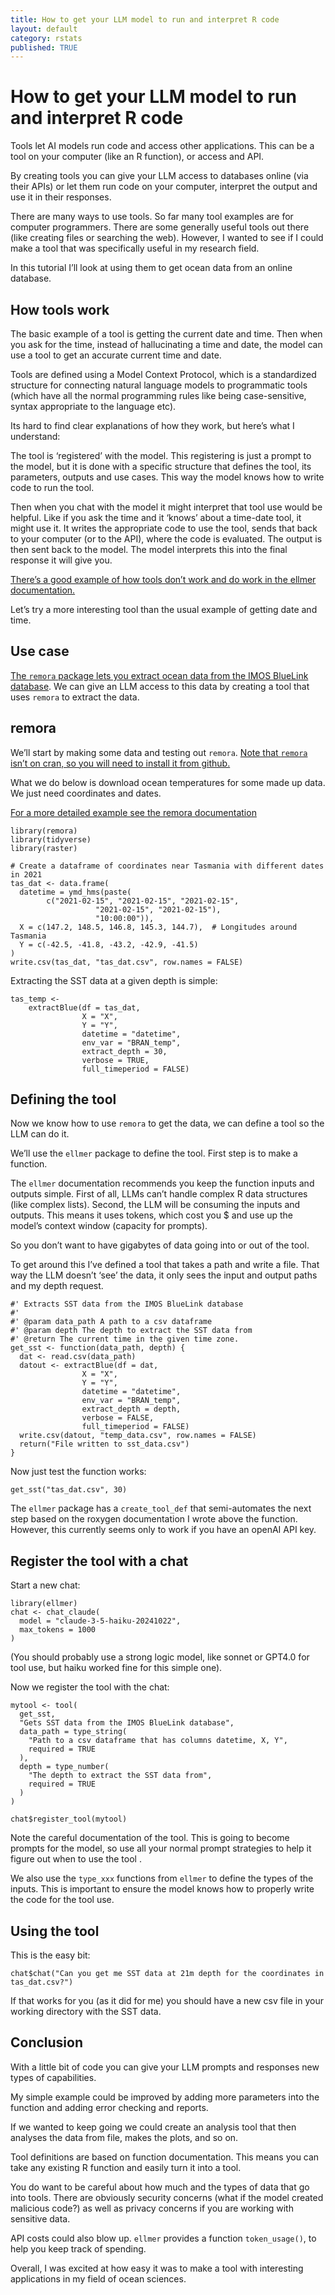 ```yaml
---
title: How to get your LLM model to run and interpret R code
layout: default
category: rstats
published: TRUE
---
```


# How to get your LLM model to run and interpret R code

Tools let AI models run code and access other applications. This can be
a tool on your computer (like an R function), or access and API.

By creating tools you can give your LLM access to databases online (via
their APIs) or let them run code on your computer, interpret the output
and use it in their responses.

There are many ways to use tools. So far many tool examples are for
computer programmers. There are some generally useful tools out there
(like creating files or searching the web). However, I wanted to see if
I could make a tool that was specifically useful in my research field.

In this tutorial I’ll look at using them to get ocean data from an
online database.

## How tools work

The basic example of a tool is getting the current date and time. Then
when you ask for the time, instead of hallucinating a time and date, the
model can use a tool to get an accurate current time and date.

Tools are defined using a Model Context Protocol, which is a
standardized structure for connecting natural language models to
programmatic tools (which have all the normal programming rules like
being case-sensitive, syntax appropriate to the language etc).

Its hard to find clear explanations of how they work, but here’s what I
understand:

The tool is ‘registered’ with the model. This registering is just a
prompt to the model, but it is done with a specific structure that
defines the tool, its parameters, outputs and use cases. This way the
model knows how to write code to run the tool.

Then when you chat with the model it might interpret that tool use would
be helpful. Like if you ask the time and it ‘knows’ about a time-date
tool, it might use it. It writes the appropriate code to use the tool,
sends that back to your computer (or to the API), where the code is
evaluated. The output is then sent back to the model. The model
interprets this into the final response it will give you.

[There’s a good example of how tools don’t work and do work in the
ellmer
documentation.](https://ellmer.tidyverse.org/articles/tool-calling.html)

Let’s try a more interesting tool than the usual example of getting date
and time.

## Use case

[The `remora` package lets you extract ocean data from the IMOS BlueLink
database](https://imos-animaltracking.github.io/remora/index.html). We
can give an LLM access to this data by creating a tool that uses
`remora` to extract the data.

## remora

We’ll start by making some data and testing out `remora`. [Note that
`remora` isn’t on cran, so you will need to install it from
github.](https://imos-animaltracking.github.io/remora/index.html)

What we do below is download ocean temperatures for some made up data.
We just need coordinates and dates.

[For a more detailed example see the remora
documentation](https://imos-animaltracking.github.io/remora/articles/extractBlue.html)

    library(remora)
    library(tidyverse)
    library(raster)

    # Create a dataframe of coordinates near Tasmania with different dates in 2021
    tas_dat <- data.frame(
      datetime = ymd_hms(paste(
            c("2021-02-15", "2021-02-15", "2021-02-15", 
                       "2021-02-15", "2021-02-15"),
                       "10:00:00")),
      X = c(147.2, 148.5, 146.8, 145.3, 144.7),  # Longitudes around Tasmania
      Y = c(-42.5, -41.8, -43.2, -42.9, -41.5)
    )
    write.csv(tas_dat, "tas_dat.csv", row.names = FALSE)

Extracting the SST data at a given depth is simple:

    tas_temp <- 
        extractBlue(df = tas_dat,
                    X = "X", 
                    Y = "Y", 
                    datetime = "datetime", 
                    env_var = "BRAN_temp",
                    extract_depth = 30,
                    verbose = TRUE,
                    full_timeperiod = FALSE)

## Defining the tool

Now we know how to use `remora` to get the data, we can define a tool so
the LLM can do it.

We’ll use the `ellmer` package to define the tool. First step is to make
a function.

The `ellmer` documentation recommends you keep the function inputs and
outputs simple. First of all, LLMs can’t handle complex R data
structures (like complex lists). Second, the LLM will be consuming the
inputs and outputs. This means it uses tokens, which cost you $ and use
up the model’s context window (capacity for prompts).

So you don’t want to have gigabytes of data going into or out of the
tool.

To get around this I’ve defined a tool that takes a path and write a
file. That way the LLM doesn’t ‘see’ the data, it only sees the input
and output paths and my depth request.

    #' Extracts SST data from the IMOS BlueLink database
    #'
    #' @param data_path A path to a csv dataframe
    #' @param depth The depth to extract the SST data from
    #' @return The current time in the given time zone.
    get_sst <- function(data_path, depth) {
      dat <- read.csv(data_path)
      datout <- extractBlue(df = dat,
                    X = "X", 
                    Y = "Y", 
                    datetime = "datetime", 
                    env_var = "BRAN_temp",
                    extract_depth = depth,
                    verbose = FALSE,
                    full_timeperiod = FALSE)
      write.csv(datout, "temp_data.csv", row.names = FALSE)
      return("File written to sst_data.csv")
    }

Now just test the function works:

    get_sst("tas_dat.csv", 30)

The `ellmer` package has a `create_tool_def` that semi-automates the
next step based on the roxygen documentation I wrote above the function.
However, this currently seems only to work if you have an openAI API
key.

## Register the tool with a chat

Start a new chat:

    library(ellmer)
    chat <- chat_claude(
      model = "claude-3-5-haiku-20241022", 
      max_tokens = 1000
    )

(You should probably use a strong logic model, like sonnet or GPT4.0 for
tool use, but haiku worked fine for this simple one).

Now we register the tool with the chat:

    mytool <- tool(
      get_sst,
      "Gets SST data from the IMOS BlueLink database",
      data_path = type_string(
        "Path to a csv dataframe that has columns datetime, X, Y",
        required = TRUE
      ),
      depth = type_number(
        "The depth to extract the SST data from",
        required = TRUE
      )
    )

    chat$register_tool(mytool)

Note the careful documentation of the tool. This is going to become
prompts for the model, so use all your normal prompt strategies to help
it figure out when to use the tool .

We also use the `type_xxx` functions from `ellmer` to define the types
of the inputs. This is important to ensure the model knows how to
properly write the code for the tool use.

## Using the tool

This is the easy bit:

    chat$chat("Can you get me SST data at 21m depth for the coordinates in tas_dat.csv?")

If that works for you (as it did for me) you should have a new csv file
in your working directory with the SST data.

## Conclusion

With a little bit of code you can give your LLM prompts and responses
new types of capabilities.

My simple example could be improved by adding more parameters into the
function and adding error checking and reports.

If we wanted to keep going we could create an analysis tool that then
analyses the data from file, makes the plots, and so on.

Tool definitions are based on function documentation. This means you can
take any existing R function and easily turn it into a tool.

You do want to be careful about how much and the types of data that go
into tools. There are obviously security concerns (what if the model
created malicious code?) as well as privacy concerns if you are working
with sensitive data.

API costs could also blow up. `ellmer` provides a function
`token_usage()`, to help you keep track of spending.

Overall, I was excited at how easy it was to make a tool with
interesting applications in my field of ocean sciences.
